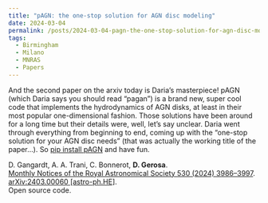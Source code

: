 ```yaml
---
title: "pAGN: the one-stop solution for AGN disc modeling"
date: 2024-03-04
permalink: /posts/2024-03-04-pagn-the-one-stop-solution-for-agn-disc-modeling
tags:
  - Birmingham
  - Milano
  - MNRAS
  - Papers
---
```


And the second paper on the arxiv today is Daria’s masterpiece! pAGN (which Daria says you should read “pagan”) is a brand new, super cool code that implements the hydrodynamics of AGN disks, at least in their most popular one-dimensional fashion. Those solutions have been around for a long time but their details were, well, let’s say unclear. Daria went through everything from beginning to end, coming up with the “one-stop solution for your AGN disc needs” (that was actually the working title of the paper…). So [pip install pAGN](<https://github.com/DariaGangardt/pAGN>) and have fun. 

D. Gangardt, A. A. Trani, C. Bonnerot, **D. Gerosa**.\
[Monthly Notices of the Royal Astronomical Society 530 (2024) 3986–3997](https://doi.org/10.1093/mnras/stae1117). [arXiv:2403.00060 [astro-ph.HE]](https://arxiv.org/abs/2403.00060).\
Open source code.